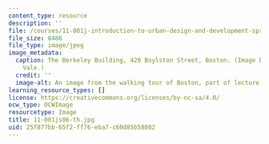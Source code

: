 ```yaml
---
content_type: resource
description: ''
file: /courses/11-001j-introduction-to-urban-design-and-development-spring-2006/25f877bb65f2ff76eba7c60d85b58082_11-001js06-th.jpg
file_size: 8486
file_type: image/jpeg
image_metadata:
  caption: The Berkeley Building, 420 Boylston Street, Boston. (Image by Prof. Larry
    Vale.)
  credit: ''
  image-alt: An image from the walking tour of Boston, part of lecture 2.
learning_resource_types: []
license: https://creativecommons.org/licenses/by-nc-sa/4.0/
ocw_type: OCWImage
resourcetype: Image
title: 11-001js06-th.jpg
uid: 25f877bb-65f2-ff76-eba7-c60d85b58082
---
```

